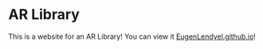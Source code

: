 # AR Library
This is a website for an AR Library! You can view it [EugenLendyel.github.io](Website.html)!
